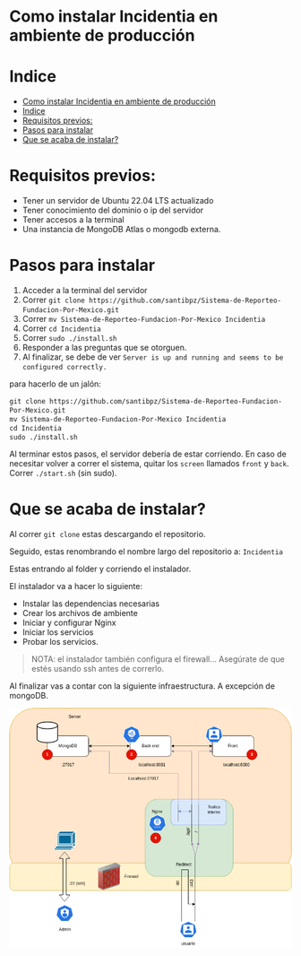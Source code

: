 # Como instalar Incidentia en ambiente de producción

# Indice

- [Como instalar Incidentia en ambiente de producción](#como-instalar-incidentia-en-ambiente-de-producción)
- [Indice](#indice)
- [Requisitos previos:](#requisitos-previos)
- [Pasos para instalar](#pasos-para-instalar)
- [Que se acaba de instalar?](#que-se-acaba-de-instalar)


# Requisitos previos:

- Tener un servidor de Ubuntu 22.04 LTS actualizado
- Tener conocimiento del dominio o ip del servidor
- Tener accesos a la terminal
- Una instancia de MongoDB Atlas o mongodb externa. 

# Pasos para instalar

1. Acceder a la terminal del servidor
2. Correr `git clone https://github.com/santibpz/Sistema-de-Reporteo-Fundacion-Por-Mexico.git`
3. Correr `mv Sistema-de-Reporteo-Fundacion-Por-Mexico Incidentia`
4. Correr `cd Incidentia`
5. Correr `sudo ./install.sh`
6. Responder a las preguntas que se otorguen.
7. Al finalizar, se debe de ver `Server is up and running and seems to be configured correctly.` 

para hacerlo de un jalón:
```
git clone https://github.com/santibpz/Sistema-de-Reporteo-Fundacion-Por-Mexico.git
mv Sistema-de-Reporteo-Fundacion-Por-Mexico Incidentia
cd Incidentia
sudo ./install.sh
```

Al terminar estos pasos, el servidor debería de estar corriendo. 
En caso de necesitar volver a correr el sistema, quitar los `screen` llamados `front` y `back`. Correr `./start.sh` (sin sudo).

# Que se acaba de instalar?

Al correr `git clone` estas descargando el repositorio.

Seguido, estas renombrando el nombre largo del repositorio a: `Incidentia`

Estas entrando al folder y corriendo el instalador.

El instalador va a hacer lo siguiente:

- Instalar las dependencias necesarias
- Crear los archivos de ambiente
- Iniciar y configurar Nginx
- Iniciar los servicios
- Probar los servicios. 

> NOTA: el instalador también configura el firewall... Asegúrate de que estés usando ssh antes de correrlo. 

Al finalizar vas a contar con la siguiente infraestructura. A excepción de mongoDB.

![Alt text](img/arquitectura-Sistemas.png)
